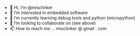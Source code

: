 - 👋 Hi, I’m @misctinker
- 👀 I’m interested in embedded software
- 🌱 I’m currently learning debug tools and python (micropython)
- 💞️ I’m looking to collaborate on (see above)
- 📫 How to reach me ... misctinker @ gmail . com

<!---
misctinker/misctinker is a ✨ special ✨ repository because its `README.md` (this file) appears on your GitHub profile.
You can click the Preview link to take a look at your changes.
--->
